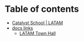# Table of contents

* [Catalyst School | LATAM](README.md)
* [docs links](docs-links/README.md)
  * [LATAM Town Hall](docs-links/latam-town-hall.md)
